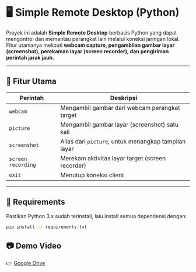 # 🖥️ Simple Remote Desktop (Python)

Proyek ini adalah **Simple Remote Desktop** berbasis Python yang dapat mengontrol dan memantau perangkat lain melalui koneksi jaringan lokal.  
Fitur utamanya meliputi **webcam capture, pengambilan gambar layar (screenshot), perekaman layar (screen recorder), dan pengiriman perintah jarak jauh**.

---

## 🚀 Fitur Utama

| Perintah | Deskripsi |
|-----------|------------|
| `webcam` | Mengambil gambar dari webcam perangkat target |
| `picture` | Mengambil gambar layar (screenshot) satu kali |
| `screenshot` | Alias dari `picture`, untuk menangkap tampilan layar |
| `screen recording` | Merekam aktivitas layar target (screen recorder) |
| `exit` | Menutup koneksi client |

---

## 🧩 Requirements

Pastikan Python 3.x sudah terinstall, lalu install semua dependensi dengan:

```bash
pip install -r requirements.txt
```

## 📷 Demo Video
👉 [Google Drive](https://drive.google.com/file/d/1nbPk2qjKgKlpOp7XOzUua5mS97oounET/view?usp=drive_link)

